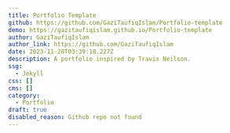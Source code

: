 ```yaml
---
title: Portfolio Template
github: https://github.com/GaziTaufiqIslam/Portfolio-template
demo: https://gazitaufiqislam.github.io/Portfolio-template
author: GaziTaufiqIslam
author_link: https://github.com/GaziTaufiqIslam
date: 2023-11-28T03:39:18.227Z
description: A portfolio inspired by Travis Neilson.
ssg:
  - Jekyll
css: []
cms: []
category:
  - Portfolio
draft: true
disabled_reason: Github repo not found
---
```

